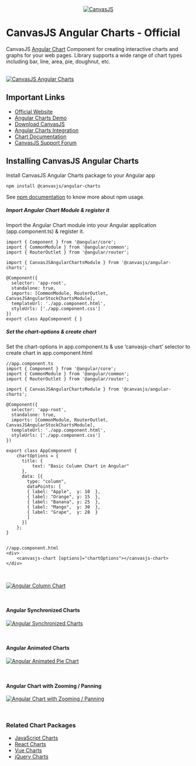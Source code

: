<div align="center">
	<a href="https://www.npmjs.com/~canvasjs">
		<img src="https://canvasjs.com/wp-content/uploads/images/logo/canvasjs-logo-240x100.png" alt="CanvasJS"/>
	</a>
</div>

# CanvasJS Angular Charts - Official
CanvasJS [Angular Chart](https://canvasjs.com/angular-charts/) Component for creating interactive charts and graphs for your web pages. Library supports a wide range of chart types including bar, line, area, pie, doughnut, etc.

<br/>

<a href="https://canvasjs.com/angular-charts/">
	<img src="https://canvasjs.com/wp-content/uploads/images/npm/angular/angular-charts.jpg" alt="CanvasJS Angular Charts">
</a>

<br/>

## Important Links
- [Official Website](https://canvasjs.com/)
- [Angular Charts Demo](https://canvasjs.com/angular-charts/)
- [Download CanvasJS](https://canvasjs.com/download-html5-charting-graphing-library/)
- [Angular Charts Integration](https://canvasjs.com/docs/charts/integration/angular/)
- [Chart Documentation](https://canvasjs.com/docs/charts/chart-options/)
- [CanvasJS Support Forum](https://canvasjs.com/forums/)

## Installing CanvasJS Angular Charts
Install CanvasJS Angular Charts package to your Angular app
```
npm install @canvasjs/angular-charts
```
See [npm documentation](https://docs.npmjs.com/) to know more about npm usage.

##### Import Angular Chart Module & register it
Import the Angular Chart module into your Angular application (app.component.ts) & register it.
```
import { Component } from '@angular/core';
import { CommonModule } from '@angular/common';
import { RouterOutlet } from '@angular/router';

import { CanvasJSAngularChartsModule } from '@canvasjs/angular-charts';

@Component({
  selector: 'app-root',
  standalone: true,
  imports: [CommonModule, RouterOutlet, CanvasJSAngularStockChartsModule],
  templateUrl: './app.component.html',
  styleUrls: ['./app.component.css']
})
export class AppComponent { }
```

##### Set the chart-options & create chart
Set the chart-options in app.component.ts & use ‘canvasjs-chart’ selector to create chart in app.component.html
```
//app.component.ts
import { Component } from '@angular/core';
import { CommonModule } from '@angular/common';
import { RouterOutlet } from '@angular/router';

import { CanvasJSAngularChartsModule } from '@canvasjs/angular-charts';

@Component({
  selector: 'app-root',
  standalone: true,
  imports: [CommonModule, RouterOutlet, CanvasJSAngularStockChartsModule],
  templateUrl: './app.component.html',
  styleUrls: ['./app.component.css']
})
 
export class AppComponent {
    chartOptions = {
	  title: {
		  text: "Basic Column Chart in Angular"
	  },
	  data: [{
		type: "column",
		dataPoints: [
		{ label: "Apple",  y: 10  },
		{ label: "Orange", y: 15  },
		{ label: "Banana", y: 25  },
		{ label: "Mango",  y: 30  },
		{ label: "Grape",  y: 28  }
		]
	  }]                
    };
}
  
  
//app.component.html
<div>
    <canvasjs-chart [options]="chartOptions"></canvasjs-chart>
</div>
```

<br/>

<a href="https://canvasjs.com/angular-charts/column-with-numeric-axis/"><img src="https://canvasjs.com/wp-content/uploads/images/npm/angular/angular-column-chart.png" alt="Angular Column Chart"></a>

<br/>

#### Angular Synchronized Charts
<a href="https://canvasjs.com/angular-charts/synchronized-chart/"><img src="https://canvasjs.com/wp-content/uploads/images/npm/angular/angular-synchronized-charts.gif" alt="Angular Synchronized Charts"></a>

<br/>

#### Angular Animated Charts
<a href="https://canvasjs.com/angular-charts/chart-with-animation/"><img src="https://canvasjs.com/wp-content/uploads/images/npm/angular/angular-animated-pie-chart.gif" alt="Angular Animated Pie Chart"></a>

<br/>

#### Angular Chart with Zooming / Panning
<a href="https://canvasjs.com/angular-charts/chart-zoom-pan/"><img src="https://canvasjs.com/wp-content/uploads/images/npm/angular/angular-charts-zoom-pan.gif" alt="Angular Chart with Zooming / Panning"></a>

<br />

### Related Chart Packages
* [JavaScript Charts](https://www.npmjs.com/package/@canvasjs/charts)
* [React Charts](https://www.npmjs.com/package/@canvasjs/react-charts)
* [Vue Charts](https://www.npmjs.com/package/@canvasjs/vue-charts)
* [jQuery Charts](https://www.npmjs.com/package/@canvasjs/jquery-charts)
